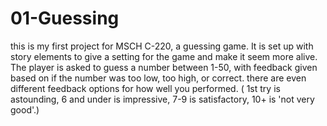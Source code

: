 # 01-Guessing
this is my first project for MSCH C-220, a guessing game. It is set up with story elements to give a setting for the game and make it seem more alive.
The player is asked to guess a number between 1-50, with feedback given based on if the number was too low, too high, or correct. there are even different feedback options for how well you performed. ( 1st try is astounding, 6 and under is impressive, 7-9 is satisfactory, 10+ is 'not very good'.)
